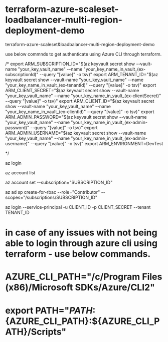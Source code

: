 # terraform-azure-scaleset-loadbalancer-multi-region-deployment-demo
terraform-azure-scaleset&amp;loadbalancer-multi-region-deployment-demo

use below commnds to get authenticate using Azure CLI through terraform.

/*
export ARM_SUBSCRIPTION_ID="$(az keyvault secret show --vault-name "your_key_vault_name"  --name "your_key_name_in_vault_(ex-subscriptionId)" --query "[value]" -o tsv)"
export ARM_TENANT_ID="$(az keyvault secret show --vault-name "your_key_vault_name"  --name "your_key_name_in_vault_(ex-tenantId)" --query "[value]" -o tsv)"
export ARM_CLIENT_SECRET="$(az keyvault secret show --vault-name "your_key_vault_name"  --name "your_key_name_in_vault_(ex-clientSecret)" --query "[value]" -o tsv)"
export ARM_CLIENT_ID="$(az keyvault secret show --vault-name "your_key_vault_name"  --name "your_key_name_in_vault_(ex-clientId)" --query "[value]" -o tsv)"
export ARM_ADMIN_PASSWORD="$(az keyvault secret show --vault-name "your_key_vault_name"  --name "your_key_name_in_vault_(ex-admin-password)" --query "[value]" -o tsv)"
export ARM_ADMIN_USERNAME="$(az keyvault secret show --vault-name "your_key_vault_name"  --name "your_key_name_in_vault_(ex-admin-username)" --query "[value]" -o tsv)"
export ARM_ENVIRONMENT=DevTest

*/

az login

az account list

az account set --subscription="SUBSCRIPTION_ID"

az ad sp create-for-rbac --role="Contributor" --scopes="/subscriptions/SUBSCRIPTION_ID"

az login --service-principal -u CLIENT_ID -p CLIENT_SECRET --tenant TENANT_ID

# in case of any issues with not being able to login through azure cli using terraform - use below commands.

# AZURE_CLI_PATH="/c/Program Files (x86)/Microsoft SDKs/Azure/CLI2"

# export PATH="${PATH}:${AZURE_CLI_PATH}:${AZURE_CLI_PATH}/Scripts"
